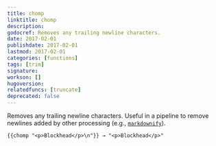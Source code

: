 ```yaml
---
title: chomp
linktitle: chomp
description:
godocref: Removes any trailing newline characters.
date: 2017-02-01
publishdate: 2017-02-01
lastmod: 2017-02-01
categories: [functions]
tags: [trim]
signature:
workson: []
hugoversion:
relatedfuncs: [truncate]
deprecated: false
---
```


Removes any trailing newline characters. Useful in a pipeline to remove newlines added by other processing (e.g., [`markdownify`](/functions/markdownify/)).

```golang
{{chomp "<p>Blockhead</p>\n"}} → "<p>Blockhead</p>"
```